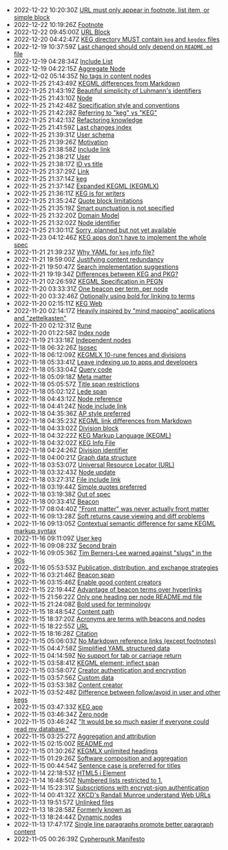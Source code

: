 * 2022-12-22 10:20:30Z [URL must only appear in footnote, list item, or simple block](../74)
* 2022-12-22 10:19:26Z [Footnote](../40)
* 2022-12-22 09:45:00Z [URL Block](../122)
* 2022-12-20 04:42:47Z [KEG directory MUST contain `keg` and `kegdex` files](../121)
* 2022-12-19 10:37:59Z [Last changed should only depend on `README.md` file](../120)
* 2022-12-19 04:28:34Z [Include List](../119)
* 2022-12-19 04:22:15Z [Aggregate Node](../118)
* 2022-12-02 05:14:35Z [No tags in content nodes](../117)
* 2022-11-25 21:43:49Z [KEGML differences from Markdown](../42)
* 2022-11-25 21:43:19Z [Beautiful simplicity of Luhmann's identifiers](../4)
* 2022-11-25 21:43:10Z [Node](../39)
* 2022-11-25 21:42:48Z [Specification style and conventions](../37)
* 2022-11-25 21:42:28Z [Referring to "keg" vs "KEG"](../36)
* 2022-11-25 21:42:13Z [Refactoring knowledge](../32)
* 2022-11-25 21:41:59Z [Last changes index](../3)
* 2022-11-25 21:39:31Z [User schema](../29)
* 2022-11-25 21:39:26Z [Motivation](../28)
* 2022-11-25 21:38:58Z [Include link](../24)
* 2022-11-25 21:38:21Z [User](../21)
* 2022-11-25 21:38:17Z [ID vs title](../20)
* 2022-11-25 21:37:29Z [Link](../18)
* 2022-11-25 21:37:14Z [keg](../15)
* 2022-11-25 21:37:14Z [Expanded KEGML (KEGMLX)](../17)
* 2022-11-25 21:36:11Z [KEG is for writers](../13)
* 2022-11-25 21:35:24Z [Quote block limitations](../105)
* 2022-11-25 21:35:19Z [Smart punctuation is not specified](../104)
* 2022-11-25 21:32:20Z [Domain Model](../10)
* 2022-11-25 21:32:02Z [Node identifier](../1)
* 2022-11-25 21:30:11Z [Sorry, planned but not yet available](../0)
* 2022-11-23 04:12:46Z [KEG apps don't have to implement the whole spec](../116)
* 2022-11-21 21:39:23Z [Why YAML for `keg` info file?](../112)
* 2022-11-21 19:59:00Z [Justifying content redundancy](../111)
* 2022-11-21 19:50:47Z [Search implementation suggestions](../110)
* 2022-11-21 19:19:34Z [Differences between KEG and PKG?](../109)
* 2022-11-21 02:26:59Z [KEGML Specification in PEGN](../55)
* 2022-11-20 03:33:31Z [One beacon per term, per node](../92)
* 2022-11-20 03:32:46Z [Optionally using bold for linking to terms](../72)
* 2022-11-20 02:15:11Z [KEG Web](../107)
* 2022-11-20 02:14:17Z [Heavily inspired by "mind mapping" applications and "zettelkasten"](../101)
* 2022-11-20 02:12:31Z [Rune](../100)
* 2022-11-20 01:22:58Z [Index node](../64)
* 2022-11-19 21:33:18Z [Independent nodes](../26)
* 2022-11-18 06:32:26Z [Isosec](../84)
* 2022-11-18 06:12:09Z [KEGMLX 10-rune fences and divisions](../16)
* 2022-11-18 05:33:41Z [Leave indexing up to apps and developers](../89)
* 2022-11-18 05:33:04Z [Query code](../38)
* 2022-11-18 05:09:18Z [Meta matter](../82)
* 2022-11-18 05:05:57Z [Title span restrictions](../81)
* 2022-11-18 05:02:12Z [Lede span](../79)
* 2022-11-18 04:43:12Z [Node reference](../78)
* 2022-11-18 04:41:24Z [Node include link](../77)
* 2022-11-18 04:35:36Z [AP style preferred](../6)
* 2022-11-18 04:35:23Z [KEGML link differences from Markdown](../57)
* 2022-11-18 04:33:02Z [Division block](../52)
* 2022-11-18 04:32:22Z [KEG Markup Language (KEGML)](../50)
* 2022-11-18 04:32:02Z [KEG Info File](../48)
* 2022-11-18 04:24:26Z [Division identifier](../45)
* 2022-11-18 04:00:21Z [Graph data structure](../43)
* 2022-11-18 03:53:07Z [Universal Resource Locator (URL)](../30)
* 2022-11-18 03:32:43Z [Node update](../108)
* 2022-11-18 03:27:31Z [File include link](../25)
* 2022-11-18 03:19:44Z [Simple quotes preferred](../103)
* 2022-11-18 03:19:38Z [Out of spec](../102)
* 2022-11-18 00:33:41Z [Beacon](../99)
* 2022-11-17 08:04:40Z ["Front matter" was never actually front matter](../83)
* 2022-11-16 09:13:28Z [Soft returns cause viewing and diff problems](../91)
* 2022-11-16 09:13:05Z [Contextual semantic difference for same KEGML markup syntax](../85)
* 2022-11-16 09:11:09Z [User keg](../69)
* 2022-11-16 09:08:23Z [Second brain](../49)
* 2022-11-16 09:05:36Z [Tim Berners-Lee warned against "slugs" in the 90s](../2)
* 2022-11-16 05:53:53Z [Publication, distribution, and exchange strategies](../90)
* 2022-11-16 03:21:46Z [Beacon span](../27)
* 2022-11-16 03:15:46Z [Enable good content creators](../12)
* 2022-11-15 22:19:44Z [Advantage of beacon terms over hyperlinks](../97)
* 2022-11-15 21:56:22Z [Only one heading per node README.md file](../86)
* 2022-11-15 21:24:08Z [Bold used for terminology](../62)
* 2022-11-15 18:48:54Z [Content path](../93)
* 2022-11-15 18:37:20Z [Acronyms are terms with beacons and nodes](../96)
* 2022-11-15 18:22:55Z [URL](../95)
* 2022-11-15 18:16:28Z [Citation](../94)
* 2022-11-15 05:06:03Z [No Markdown reference links (except footnotes)](../51)
* 2022-11-15 04:47:58Z [Simplified YAML structured data](../88)
* 2022-11-15 04:14:59Z [No support for tab or carriage return](../87)
* 2022-11-15 03:58:41Z [KEGML element: inflect span](../75)
* 2022-11-15 03:58:07Z [Creator authentication and encryption](../70)
* 2022-11-15 03:57:56Z [Custom data](../7)
* 2022-11-15 03:53:38Z [Content creator](../68)
* 2022-11-15 03:52:48Z [Difference between follow/avoid in user and other kegs](../67)
* 2022-11-15 03:47:33Z [KEG app](../63)
* 2022-11-15 03:46:34Z [Zero node](../59)
* 2022-11-15 03:46:24Z ["It would be so much easier if everyone could read my database."](../58)
* 2022-11-15 03:25:27Z [Aggregation and attribution](../5)
* 2022-11-15 02:15:00Z [README.md](../41)
* 2022-11-15 01:30:26Z [KEGMLX unlimited headings](../35)
* 2022-11-15 01:29:26Z [Software composition and aggregation](../31)
* 2022-11-15 00:44:54Z [Sentence case is preferred for titles](../80)
* 2022-11-14 22:18:53Z [HTML5 i Element](../23)
* 2022-11-14 16:48:50Z [Numbered lists restricted to 1.](../73)
* 2022-11-14 15:23:31Z [Subscriptions with encrypt-sign authentication](../71)
* 2022-11-14 00:41:32Z [XKCD's Randall Munroe understand Web URLs](../66)
* 2022-11-13 19:51:57Z [Unlinked files](../61)
* 2022-11-13 18:28:58Z [Formerly known as](../14)
* 2022-11-13 18:24:44Z [Dynamic nodes](../11)
* 2022-11-13 17:47:17Z [Single line paragraphs promote better paragraph content](../60)
* 2022-11-05 00:26:39Z [Cypherpunk Manifesto](../8)
